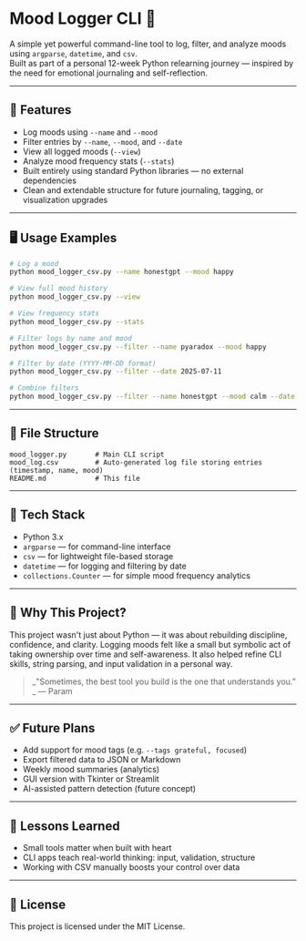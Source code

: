 # Mood Logger CLI 🧠  
A simple yet powerful command-line tool to log, filter, and analyze moods using `argparse`, `datetime`, and `csv`.  
Built as part of a personal 12-week Python relearning journey — inspired by the need for emotional journaling and self-reflection.

---

## 🚀 Features

- Log moods using `--name` and `--mood`
- Filter entries by `--name`, `--mood`, and `--date`
- View all logged moods (`--view`)
- Analyze mood frequency stats (`--stats`)
- Built entirely using standard Python libraries — no external dependencies
- Clean and extendable structure for future journaling, tagging, or visualization upgrades

---

## 🖥️ Usage Examples

```bash
# Log a mood
python mood_logger_csv.py --name honestgpt --mood happy

# View full mood history
python mood_logger_csv.py --view

# View frequency stats
python mood_logger_csv.py --stats

# Filter logs by name and mood
python mood_logger_csv.py --filter --name pyaradox --mood happy

# Filter by date (YYYY-MM-DD format)
python mood_logger_csv.py --filter --date 2025-07-11

# Combine filters
python mood_logger_csv.py --filter --name honestgpt --mood calm --date 2025-07-11
```

---

## 📂 File Structure

```plaintext
mood_logger.py       # Main CLI script
mood_log.csv         # Auto-generated log file storing entries (timestamp, name, mood)
README.md            # This file
```

---

## 🔧 Tech Stack

- Python 3.x
- `argparse` — for command-line interface
- `csv` — for lightweight file-based storage
- `datetime` — for logging and filtering by date
- `collections.Counter` — for simple mood frequency analytics

---

## 🌱 Why This Project?

This project wasn't just about Python — it was about rebuilding discipline, confidence, and clarity. Logging moods felt like a small but symbolic act of taking ownership over time and self-awareness. It also helped refine CLI skills, string parsing, and input validation in a personal way.

> _"Sometimes, the best tool you build is the one that understands you.” _ — Param

---

## ✅ Future Plans

- Add support for mood tags (e.g. `--tags grateful, focused`)
- Export filtered data to JSON or Markdown
- Weekly mood summaries (analytics)
- GUI version with Tkinter or Streamlit
- AI-assisted pattern detection (future concept)

---

## 🧠 Lessons Learned

- Small tools matter when built with heart
- CLI apps teach real-world thinking: input, validation, structure
- Working with CSV manually boosts your control over data

---

## 📜 License

This project is licensed under the MIT License.
